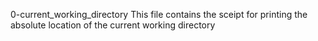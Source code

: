 0-current_working_directory
This file contains the sceipt for printing the absolute location of the current working directory